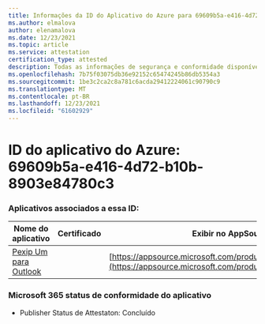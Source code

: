 ```yaml
---
title: Informações da ID do Aplicativo do Azure para 69609b5a-e416-4d72-b10b-8903e84780c3
ms.author: elmalova
author: elenamalova
ms.date: 12/23/2021
ms.topic: article
ms.service: attestation
certification_type: attested
description: Todas as informações de segurança e conformidade disponíveis para 69609b5a-e416-4d72-b10b-8903e84780c3.
ms.openlocfilehash: 7b75f03075db36e92152c65474245b86db5354a3
ms.sourcegitcommit: 1be3c2ca2c8a781c6acda29412224061c90790c9
ms.translationtype: MT
ms.contentlocale: pt-BR
ms.lasthandoff: 12/23/2021
ms.locfileid: "61602929"
---
```

# <a name="azure-app-id-69609b5a-e416-4d72-b10b-8903e84780c3"></a>ID do aplicativo do Azure: 69609b5a-e416-4d72-b10b-8903e84780c3


### <a name="apps-associated-with-this-id"></a>Aplicativos associados a essa ID:
| **Nome do aplicativo** | **Certificado** | **Exibir no AppSource** |
|--------------|---------------|-----------------------|
| [Pexip Um para Outlook](https://docs.microsoft.com/microsoft-365-app-certification/forward/WA200003137) |  | [https://appsource.microsoft.com/product/office/WA200003137](https://appsource.microsoft.com/product/office/WA200003137) |

### <a name="microsoft-365-app-compliance-status"></a>Microsoft 365 status de conformidade do aplicativo
- Publisher Status de Attestaton: Concluído

